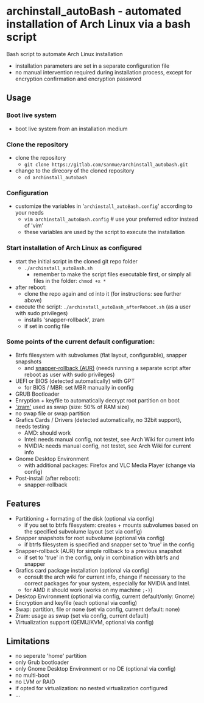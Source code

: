 # archinstall_autoBash - automated installation of Arch Linux via a bash script

Bash script to automate Arch Linux installation

- installation parameters are set in a separate configuration file
- no manual intervention required during installation process, except for encryption confirmation and encryption password

## Usage

### Boot live system

- boot live system from an installation medium

### Clone the repository

- clone the repository
  - `git clone https://gitlab.com/sanmue/archinstall_autobash.git`
- change to the direcory of the cloned repository
  - `cd archinstall_autobash`

### Configuration

- customize the variables in '`archinstall_autoBash.config`' according to your needs
  - `vim archinstall_autoBash.config` # use your preferred editor instead of 'vim'
  - these variables are used by the script to execute the installation

### Start installation of Arch Linux as configured

- start the initial script in the cloned git repo folder
  - `./archinstall_autoBash.sh`
    - remember to make the script files executable first, or simply all files in the folder: `chmod +x *`
- after reboot:
  - clone the repo again and `cd` into it (for instructions: see further above)
- execute the script: `./archinstall_autoBash_afterReboot.sh` (as a user with sudo privileges)
  - installs 'snapper-rollback', zram
  - if set in config file

### Some points of the current default configuration:

- Btrfs filesystem with subvolumes (flat layout, configurable), snapper snapshots
  - and [snapper-rollback (AUR)](https://aur.archlinux.org/packages/snapper-rollback) (needs running a separate script after reboot as user with sudo privileges)
- UEFI or BIOS (detected automatically) with GPT
  - for BIOS / MBR: set MBR manually in config
- GRUB Bootloader
- Enryption + keyfile to automatically decrypt root partition on boot
- ['zram'](https://wiki.archlinux.org/title/Zram) used as swap (size: 50% of RAM size)
- no swap file or swap partition
- Grafics Cards / Drivers (detected automatically, no 32bit support), needs testing
  - AMD: should work
  - Intel: needs manual config, not testet, see Arch Wiki for current info
  - NVIDIA: needs manual config, not testet, see Arch Wiki for current info
- Gnome Desktop Environment
  - with additional packages: Firefox and VLC Media Player (change via config)
- Post-install (after reboot):
  - snapper-rollback

## Features

- Partitioning + formating of the disk (optional via config)
  - if you set to btrfs filesystem: creates + mounts subvolumes based on the specified subvolume layout (set via config)
- Snapper snapshots for root subvolume (optional via config)
  - if btrfs filesystem is specified and snapper set to 'true' in the config
- Snapper-rollback (AUR) for simple rollback to a previous snapshot
  - if set to 'true' in the config, only in combination with btrfs and snapper
- Grafics card package installation (optional via config)
  - consult the arch wiki for current info, change if necessary to the correct packages for your system, especially for NVIDIA and Intel.
  - for AMD it should work (works on my machine `;-)`)
- Desktop Environment (optional via config, current default/only: Gnome)
- Encryption and keyfile (each optional via config)
- Swap: partition, file or none (set via config, current default: none)
- Zram: usage as swap (set via config, current default)
- Virtualization support (QEMU/KVM, optional via config)

## Limitations
- no seperate 'home' partition
- only Grub bootloader
- only Gnome Desktop Environment or no DE (optional via config)
- no multi-boot
- no LVM or RAID
- if opted for virtualization: no nested virtualization configured
- ...

